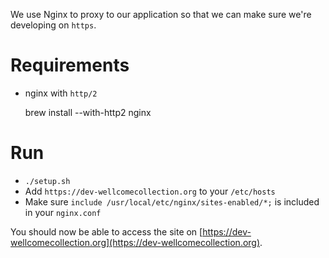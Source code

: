 We use Nginx to proxy to our application so that we can make sure we're developing on `https`.

# Requirements

- nginx with `http/2`

  brew install --with-http2 nginx

# Run

* `./setup.sh`
* Add `https://dev-wellcomecollection.org` to your `/etc/hosts`
* Make sure `include /usr/local/etc/nginx/sites-enabled/*;` is included in your `nginx.conf` 

You should now be able to access the site on [https://dev-wellcomecollection.org](https://dev-wellcomecollection.org).

